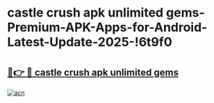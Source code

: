 # castle crush apk unlimited gems-Premium-APK-Apps-for-Android-Latest-Update-2025-!6t9f0

# <h2><a href="https://googleone.com">🔗👉 🔴 castle crush apk unlimited gems</a></h2>

[![acn](https://github.com/user-attachments/assets/0f9c940e-d8b0-45ae-aac7-cd30a18b3e1c)](https://googleone.com)

